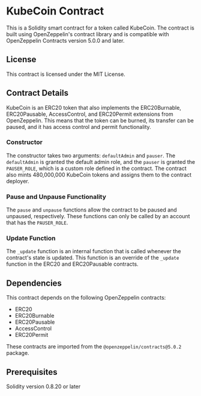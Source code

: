 # KubeCoin Contract

This is a Solidity smart contract for a token called KubeCoin. The contract is built using OpenZeppelin's contract library and is compatible with OpenZeppelin Contracts version 5.0.0 and later.

## License

This contract is licensed under the MIT License.

## Contract Details

KubeCoin is an ERC20 token that also implements the ERC20Burnable, ERC20Pausable, AccessControl, and ERC20Permit extensions from OpenZeppelin. This means that the token can be burned, its transfer can be paused, and it has access control and permit functionality.

### Constructor

The constructor takes two arguments: `defaultAdmin` and `pauser`. The `defaultAdmin` is granted the default admin role, and the `pauser` is granted the `PAUSER_ROLE`, which is a custom role defined in the contract. The contract also mints 480,000,000 KubeCoin tokens and assigns them to the contract deployer.

### Pause and Unpause Functionality

The `pause` and `unpause` functions allow the contract to be paused and unpaused, respectively. These functions can only be called by an account that has the `PAUSER_ROLE`.

### Update Function

The `_update` function is an internal function that is called whenever the contract's state is updated. This function is an override of the `_update` function in the ERC20 and ERC20Pausable contracts.

## Dependencies

This contract depends on the following OpenZeppelin contracts:

- ERC20
- ERC20Burnable
- ERC20Pausable
- AccessControl
- ERC20Permit

These contracts are imported from the `@openzeppelin/contracts@5.0.2` package.

## Prerequisites

Solidity version 0.8.20 or later

